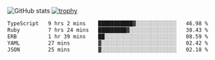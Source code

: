 ![GitHub stats](https://github-readme-stats.vercel.app/api?username=ksk001100&show_icons=true&theme=tokyonight)
[![trophy](https://github-profile-trophy.vercel.app/?username=ksk001100&theme=onedark)](https://github.com/ryo-ma/github-profile-trophy)

<!--START_SECTION:waka-->

```txt
TypeScript   9 hrs 2 mins    ███████████▓░░░░░░░░░░░░░   46.98 %
Ruby         7 hrs 24 mins   █████████▓░░░░░░░░░░░░░░░   38.43 %
ERB          1 hr 39 mins    ██░░░░░░░░░░░░░░░░░░░░░░░   08.59 %
YAML         27 mins         ▓░░░░░░░░░░░░░░░░░░░░░░░░   02.42 %
JSON         25 mins         ▓░░░░░░░░░░░░░░░░░░░░░░░░   02.18 %
```

<!--END_SECTION:waka-->
